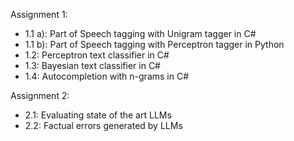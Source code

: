 Assignment 1:
- 1.1 a): Part of Speech tagging with Unigram tagger in C#
- 1.1 b): Part of Speech tagging with Perceptron tagger in Python
- 1.2: Perceptron text classifier in C# 
- 1.3: Bayesian text classifier in C#
- 1.4: Autocompletion with n-grams in C#

Assignment 2:
- 2.1: Evaluating state of the art LLMs
- 2.2: Factual errors generated by LLMs

